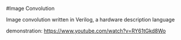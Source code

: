 #Image Convolution

Image convolution written in Verilog, a hardware description language

demonstration: https://www.youtube.com/watch?v=RY61tGkd8Wo
